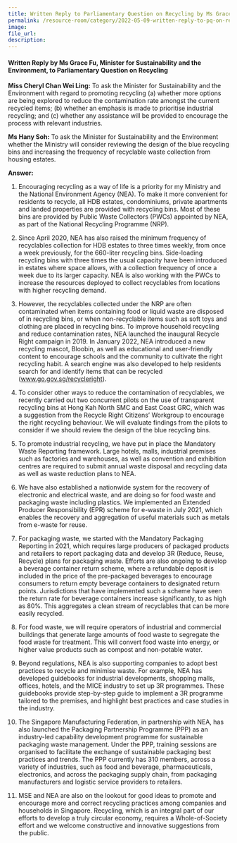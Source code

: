 ```yaml
---  
title: Written Reply to Parliamentary Question on Recycling by Ms Grace Fu, Minister for Sustainability and the Environment  
permalink: /resource-room/category/2022-05-09-written-reply-to-pq-on-recycling/
image:  
file_url:  
description:  
---  
```


#### Written Reply by Ms Grace Fu, Minister for Sustainability and the Environment, to Parliamentary Question on Recycling  

**Miss Cheryl Chan Wei Ling:** To ask the Minister for Sustainability and the Environment with regard to promoting recycling (a) whether more options are being explored to reduce the contamination rate amongst the current recycled items; (b) whether an emphasis is made to prioritise industrial recycling; and (c) whether any assistance will be provided to encourage the process with relevant industries.

**Ms Hany Soh:** To ask the Minister for Sustainability and the Environment whether the Ministry will consider reviewing the design of the blue recycling bins and increasing the frequency of recyclable waste collection from housing estates.

**Answer:**

1. Encouraging recycling as a way of life is a priority for my Ministry and the National Environment Agency (NEA). To make it more convenient for residents to recycle, all HDB estates, condominiums, private apartments and landed properties are provided with recycling bins. Most of these bins are provided by Public Waste Collectors (PWCs) appointed by NEA, as part of the National Recycling Programme (NRP). 

2. Since April 2020, NEA has also raised the minimum frequency of recyclables collection for HDB estates to three times weekly, from once a week previously, for the 660-liter recycling bins. Side-loading recycling bins with three times the usual capacity have been introduced in estates where space allows, with a collection frequency of once a week due to its larger capacity. NEA is also working with the PWCs to increase the resources deployed to collect recyclables from locations with higher recycling demand.

3. However, the recyclables collected under the NRP are often contaminated when items containing food or liquid waste are disposed of in recycling bins, or when non-recyclable items such as soft toys and clothing are placed in recycling bins. To improve household recycling and reduce contamination rates, NEA launched the inaugural Recycle Right campaign in 2019. In January 2022, NEA introduced a new recycling mascot, Bloobin, as well as educational and user-friendly content to encourage schools and the community to cultivate the right recycling habit. A search engine was also developed to help residents search for and identify items that can be recycled (www.go.gov.sg/recycleright).  

4. To consider other ways to reduce the contamination of recyclables, we recently carried out two concurrent pilots on the use of transparent recycling bins at Hong Kah North SMC and East Coast GRC, which was a suggestion from the Recycle Right Citizens’ Workgroup to encourage the right recycling behaviour. We will evaluate findings from the pilots to consider if we should review the design of the blue recycling bins.

5. To promote industrial recycling, we have put in place the Mandatory Waste Reporting framework. Large hotels, malls, industrial premises such as factories and warehouses, as well as convention and exhibition centres are required to submit annual waste disposal and recycling data as well as waste reduction plans to NEA. 

6. We have also established a nationwide system for the recovery of electronic and electrical waste, and are doing so for food waste and packaging waste including plastics. We implemented an Extended Producer Responsibility (EPR) scheme for e-waste in July 2021, which enables the recovery and aggregation of useful materials such as metals from e-waste for reuse. 

7. For packaging waste, we started with the Mandatory Packaging Reporting in 2021, which requires large producers of packaged products and retailers to report packaging data and develop 3R (Reduce, Reuse, Recycle) plans for packaging waste. Efforts are also ongoing to develop a beverage container return scheme, where a refundable deposit is included in the price of the pre-packaged beverages to encourage consumers to return empty beverage containers to designated return points. Jurisdictions that have implemented such a scheme have seen the return rate for beverage containers increase significantly, to as high as 80%. This aggregates a clean stream of recyclables that can be more easily recycled.

8. For food waste, we will require operators of industrial and commercial buildings that generate large amounts of food waste to segregate the food waste for treatment. This will convert food waste into energy, or higher value products such as compost and non-potable water. 

9. Beyond regulations, NEA is also supporting companies to adopt best practices to recycle and minimise waste. For example, NEA has developed guidebooks for industrial developments, shopping malls, offices, hotels, and the MICE industry to set up 3R programmes. These guidebooks provide step-by-step guide to implement a 3R programme tailored to the premises, and highlight best practices and case studies in the industry.  

10. The Singapore Manufacturing Federation, in partnership with NEA, has also launched the Packaging Partnership Programme (PPP) as an industry-led capability development programme for sustainable packaging waste management. Under the PPP, training sessions are organised to facilitate the exchange of sustainable packaging best practices and trends. The PPP currently has 310 members, across a variety of industries, such as food and beverage, pharmaceuticals, electronics, and across the packaging supply chain, from packaging manufacturers and logistic service providers to retailers. 

11. MSE and NEA are also on the lookout for good ideas to promote and encourage more and correct recycling practices among companies and households in Singapore.  Recycling, which is an integral part of our efforts to develop a truly circular economy, requires a Whole-of-Society effort and we welcome constructive and innovative suggestions from the public. 
